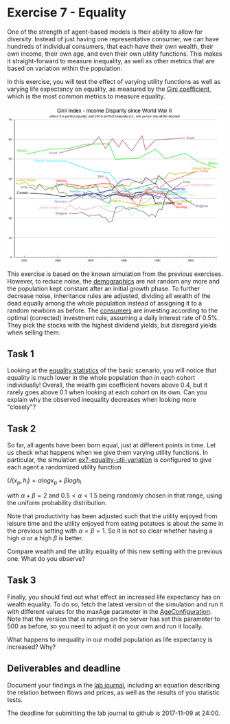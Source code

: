 # Exercise 7 - Equality

One of the strength of agent-based models is their ability to allow for diversity. Instead of just having one representative consumer, we can have hundreds of individual consumers, that each have their own wealth, their own income, their own age, and even their own utility functions. This makes it straight-forward to measure inequality, as well as other metrics that are based on variation within the population.

In this exercise, you will test the effect of varying utility functions as well as varying life expectancy on equality, as measured by the [Gini coefficient](https://en.wikipedia.org/wiki/Gini_coefficient), which is the most common metrics to measure equality.

![equality](images/ex7-gini-world.png "Income inequality in various countries")

This exercise is based on the known simulation from the previous exercises. However, to reduce noise, the [demographics](http://meissereconomics.com/vis/simulation?sim=ex7-equality-basic&metric=demographics) are not random any more and the population kept constant after an initial growth phase. To further decrease noise, inheritance rules are adjusted, dividing all wealth of the dead equally among the whole population instead of assigning it to a random newborn as before. The [consumers](https://github.com/meisser/course/blob/ex7-equality-basic/simulation/src/com/agentecon/consumer/InvestingConsumer.java) are investing according to the optimal (corrected) investment rule, assuming a daily interest rate of 0.5%. They pick the stocks with the highest dividend yields, but disregard yields when selling them.

## Task 1

Looking at the [equality statistics](http://meissereconomics.com/vis/simulation?sim=ex7-equality-basic&metric=equality) of the basic scenario, you will notice that equality is much lower in the whole population than in each cohort individually! Overall, the wealth gini coefficient hovers above 0.4, but it rarely goes above 0.1 when looking at each cohort on its own. Can you explain why the observed inequality decreases when looking more "closely"?

## Task 2

So far, all agents have been born equal, just at different points in time. Let us check what happens when we give them varying utility functions. In particular, the simulation [ex7-equality-util-variation](http://meissereconomics.com/vis/simulation?sim=ex7-equality-util-variation&metric=equality) is configured to give each agent a randomized utility function

$U(x_p, h_l) = \alpha log x_p + \beta log h_l$ 

with $\alpha + \beta = 2$ and $0.5 < \alpha < 1.5$ being randomly chosen in that range, using the uniform probability distribution. 

Note that productivity has been adjusted such that the utility enjoyed from leisure time and the utility enjoyed from eating potatoes is about the same in the previous setting with $\alpha = \beta = 1$. So it is not so clear whether having a high $\alpha$ or a high $\beta$ is better.

Compare wealth and the utility equality of this new setting with the previous one. What do you observe?

## Task 3

Finally, you should find out what effect an increased life expectancy has on wealth equality. To do so, fetch the latest version of the simulation and run it with different values for the maxAge parameter in the [AgeConfiguration](../src/com/agentecon/exercise7/AgeConfiguration.java). Note that the version that is running on the server has set this parameter to 500 as before, so you need to adjust it on your own and run it locally.

What happens to inequality in our model population as life expectancy is increased? Why?

## Deliverables and deadline

Document your findings in the [lab journal](exercise07-journal.md), including an equation describing the relation between flows and prices, as well as the results of you statistic tests.

The deadline for submitting the lab journal to github is 2017-11-09 at 24:00.
